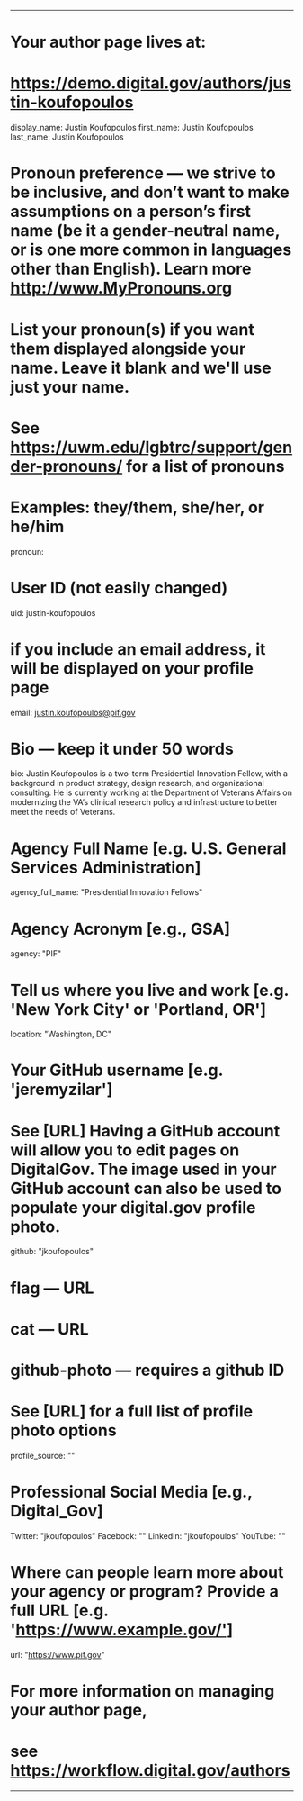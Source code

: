 
---

# Your author page lives at:
# https://demo.digital.gov/authors/justin-koufopoulos

display_name: Justin Koufopoulos
first_name: Justin Koufopoulos
last_name: Justin Koufopoulos

# Pronoun preference — we strive to be inclusive, and don’t want to make assumptions on a person’s first name (be it a gender-neutral name, or is one more common in languages other than English). Learn more http://www.MyPronouns.org
# List your pronoun(s) if you want them displayed alongside your name. Leave it blank and we'll use just your name.
# See https://uwm.edu/lgbtrc/support/gender-pronouns/ for a list of pronouns
# Examples: they/them, she/her, or he/him
pronoun:

# User ID (not easily changed)
uid: justin-koufopoulos

# if you include an email address, it will be displayed on your profile page
email: justin.koufopoulos@pif.gov

# Bio — keep it under 50 words
bio: Justin Koufopoulos is a two-term Presidential Innovation Fellow, with a background in product strategy, design research, and organizational consulting. He is currently working at the Department of Veterans Affairs on modernizing the VA’s clinical research policy and infrastructure to better meet the needs of Veterans.

# Agency Full Name [e.g. U.S. General Services Administration]
agency_full_name: "Presidential Innovation Fellows"


# Agency Acronym [e.g., GSA]
agency: "PIF"

# Tell us where you live and work [e.g. 'New York City' or 'Portland, OR']
location: "Washington, DC"

# Your GitHub username [e.g. 'jeremyzilar']
# See [URL] Having a GitHub account will allow you to edit pages on DigitalGov. The image used in your GitHub account can also be used to populate your digital.gov profile photo.
github: "jkoufopoulos"

# flag — URL
# cat  — URL
# github-photo — requires a github ID
# See [URL] for a full list of profile photo options
profile_source: ""

# Professional Social Media [e.g., Digital_Gov]
Twitter: "jkoufopoulos"
Facebook: ""
LinkedIn: "jkoufopoulos"
YouTube: ""

# Where can people learn more about your agency or program? Provide a full URL [e.g. 'https://www.example.gov/']
url: "https://www.pif.gov"

# For more information on managing your author page,
# see https://workflow.digital.gov/authors

---